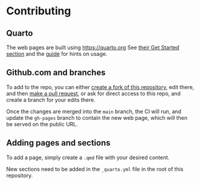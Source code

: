 # Contributing 

## Quarto

The web pages are built using https://quarto.org See [their Get Started section](https://quarto.org/docs/get-started/) and the [guide](https://quarto.org/docs/guide/) for hints on usage.

## Github.com and branches

To add to the repo, you can either [create a fork of this repository](https://docs.github.com/en/pull-requests/collaborating-with-pull-requests/working-with-forks), edit there, and then [make a pull request](https://docs.github.com/en/pull-requests/collaborating-with-pull-requests/proposing-changes-to-your-work-with-pull-requests/creating-a-pull-request-from-a-fork), or ask for direct access to this repo, and create a branch for your edits there.

Once the changes are merged into the `main` branch, the CI will run, and update the `gh-pages` branch to contain the new web page, which will then be served on the public URL.

## Adding pages and sections

To add a page, simply create a `.qmd` file with your desired content.

New sections need to be added in the `_quarto.yml` file in the root of this repository.

